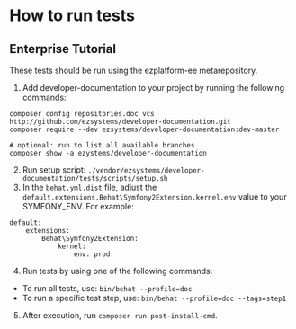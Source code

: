 # How to run tests

## Enterprise Tutorial

These tests should be run using the ezplatform-ee metarepository.

1. Add developer-documentation to your project by running the following commands:
```
composer config repositories.doc vcs http://github.com/ezsystems/developer-documentation.git
composer require --dev ezsystems/developer-documentation:dev-master

# optional: run to list all available branches
composer show -a ezystems/developer-documentation
```
2. Run setup script:
`./vendor/ezsystems/developer-documentation/tests/scripts/setup.sh`
3. In the `behat.yml.dist` file, adjust the `default.extensions.Behat\Symfony2Extension.kernel.env` value to your SYMFONY_ENV.
For example:
```
default:
    extensions:
        Behat\Symfony2Extension:
            kernel:
                env: prod
```
4. Run tests by using one of the following commands:
- To run all tests, use: `bin/behat --profile=doc`
- To run a specific test step, use: `bin/behat --profile=doc --tags=step1`
5. After execution, run `composer run post-install-cmd`.
